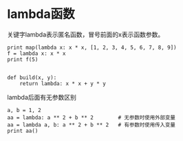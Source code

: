 # lambda函数
关键字lambda表示匿名函数，冒号前面的x表示函数参数。

    print map(lambda x: x * x, [1, 2, 3, 4, 5, 6, 7, 8, 9])
    f = lambda x: x * x
    print f(5)


    def build(x, y):
        return lambda: x * x + y * y

lambda后面有无参数区别

    a, b = 1, 2
    aa = lambda: a ** 2 + b ** 2        # 无参数时使用外部变量
    aa = lambda a, b: a ** 2 + b ** 2   # 有参数时使用传入变量
    print aa()
